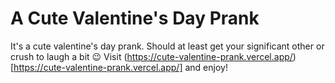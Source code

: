# A Cute Valentine's Day Prank

It's a cute valentine's day prank. Should at least get your significant other or crush to laugh a bit 😉 Visit (https://cute-valentine-prank.vercel.app/)[https://cute-valentine-prank.vercel.app/] and enjoy!
